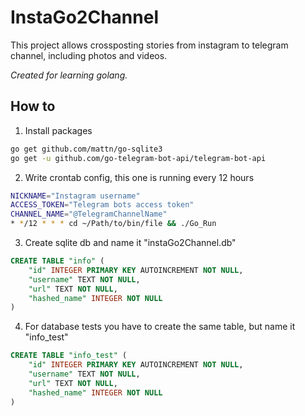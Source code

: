 # InstaGo2Channel

This project allows crossposting stories from instagram to telegram channel, including photos and videos.

*Created for learning golang.*

## How to

1. Install packages
```sh
go get github.com/mattn/go-sqlite3
go get -u github.com/go-telegram-bot-api/telegram-bot-api
```

2. Write crontab config, this one is running every 12 hours 
```sh
NICKNAME="Instagram username"
ACCESS_TOKEN="Telegram bots access token"
CHANNEL_NAME="@TelegramChannelName"
* */12 * * * cd ~/Path/to/bin/file && ./Go_Run
```
3. Create sqlite db and name it "instaGo2Channel.db"
```sql
CREATE TABLE "info" (
    "id" INTEGER PRIMARY KEY AUTOINCREMENT NOT NULL,
    "username" TEXT NOT NULL,
    "url" TEXT NOT NULL,
    "hashed_name" INTEGER NOT NULL
)
```
4. For database tests you have to create the same table, but name it "info_test"
```sql
CREATE TABLE "info_test" (
    "id" INTEGER PRIMARY KEY AUTOINCREMENT NOT NULL,
    "username" TEXT NOT NULL,
    "url" TEXT NOT NULL,
    "hashed_name" INTEGER NOT NULL
)
